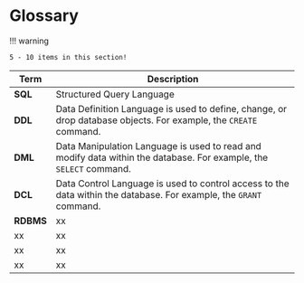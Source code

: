 # Glossary

!!! warning

    5 - 10 items in this section!

| **Term** | **Description**                                                                                                    |
| -------- | ------------------------------------------------------------------------------------------------------------------ |
| **SQL**  | Structured Query Language                                                                                          |
| **DDL**  | Data Definition Language is used to define, change, or drop database objects. For example, the `CREATE` command.   |
| **DML**  | Data Manipulation Language is used to read and modify data within the database. For example, the `SELECT` command. |
| **DCL**  | Data Control Language is used to control access to the data within the database. For example, the `GRANT` command. |
| **RDBMS**   | xx                                                                                                                 |
| xx       | xx                                                                                                                 |
| xx       | xx                                                                                                                 |
| xx       | xx                                                                                                                 |
